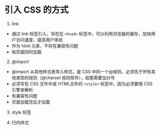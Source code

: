 # 引入 CSS 的方式
1. link
- 通过 link 标签引入，写在在 `<head>` 标签中，可以利用浏览器的缓存，加快用户访问速度，提高用户体验
- 作为 html 元素，不存在兼容性问题
- 和页面同时加载

2. @import
- @import 从其他样式表导入样式，是 CSS 中的一个@规则，必须先于所有其他类型的规则（@charset 规则除外），结尾需要加分号
- 必须写在 CSS 文件中或 HTML文件的 `<style>` 标签中，因为必须要用 CSS 引擎来解析
- 有兼容性问题
- 页面加载完后才加载

3. style 标签

4. 行内样式




